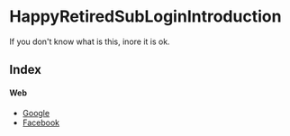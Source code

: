 # HappyRetiredSubLoginIntroduction    
If you don't know what is this, inore it is ok.
## Index
#### Web
- [Google](https://github.com/lenchan139/HappyRetiredSubLoginIntroduction/blob/master/Web/Google/Readme.md)
- [Facebook](https://github.com/lenchan139/HappyRetiredSubLoginIntroduction/blob/master/Web/Facebook/Readme.md)

